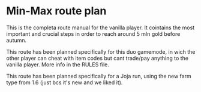 # Min-Max route plan
This is the completa route manual for the vanilla player. It cointains the most important and crucial steps in order to reach around 5 mln gold before autumn.

This route has been planned specifically for this duo gamemode, in wich the other player can cheat with item codes but cant trade/pay anything to the vanilla player. More info in the RULES file.

This route has been planned specifically for a Joja run, using the new farm type from 1.6 (just bcs it's new and we liked it).
